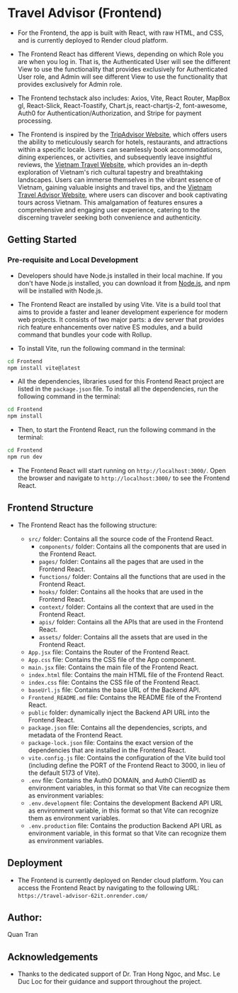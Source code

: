 # Travel Advisor (Frontend)

- For the Frontend, the app is built with React, with raw HTML, and CSS, and is currently deployed to Render cloud platform.

- The Frontend React has different Views, depending on which Role you are when you log in. That is, the Authenticated User will see the different View to use the functionality that provides exclusively for Authenticated User role, and Admin will see different View to use the functionality that provides exclusively for Admin role.

- The Frontend techstack also includes: Axios, Vite, React Router, MapBox gl, React-Slick, React-Toastify, Chart.js, react-chartjs-2, font-awesome, Auth0 for Authentication/Authorization, and Stripe for payment processing.

- The Frontend is inspired by the [TripAdvisor Website](https://www.tripadvisor.com/), which offers users the ability to meticulously search for hotels, restaurants, and attractions within a specific locale. Users can seamlessly book accommodations, dining experiences, or activities, and subsequently leave insightful reviews, the [Vietnam Travel Website](https://vietnam.travel/), which provides an in-depth exploration of Vietnam's rich cultural tapestry and breathtaking landscapes. Users can immerse themselves in the vibrant essence of Vietnam, gaining valuable insights and travel tips, and the [Vietnam Travel Advisor Website](https://vietnamtraveladvisor.com.vn/), where users can discover and book captivating tours across Vietnam. This amalgamation of features ensures a comprehensive and engaging user experience, catering to the discerning traveler seeking both convenience and authenticity.

## Getting Started

### Pre-requisite and Local Development

- Developers should have Node.js installed in their local machine. If you don't have Node.js installed, you can download it from [Node.js](https://nodejs.org/en/), and npm will be installed with Node.js.

- The Frontend React are installed by using Vite. Vite is a build tool that aims to provide a faster and leaner development experience for modern web projects. It consists of two major parts: a dev server that provides rich feature enhancements over native ES modules, and a build command that bundles your code with Rollup.

- To install Vite, run the following command in the terminal:

```bash
cd Frontend
npm install vite@latest
```

- All the dependencies, libraries used for this Frontend React project are listed in the `package.json` file. To install all the dependencies, run the following command in the terminal:

```bash
cd Frontend
npm install
```

- Then, to start the Frontend React, run the following command in the terminal:

```bash
cd Frontend
npm run dev
```

- The Frontend React will start running on `http://localhost:3000/`. Open the browser and navigate to `http://localhost:3000/` to see the Frontend React.

## Frontend Structure

- The Frontend React has the following structure:

  - `src/` folder: Contains all the source code of the Frontend React.
    - `components/` folder: Contains all the components that are used in the Frontend React.
    - `pages/` folder: Contains all the pages that are used in the Frontend React.
    - `functions/` folder: Contains all the functions that are used in the Frontend React.
    - `hooks/` folder: Contains all the hooks that are used in the Frontend React.
    - `context/` folder: Contains all the context that are used in the Frontend React.
    - `apis/` folder: Contains all the APIs that are used in the Frontend React.
    - `assets/` folder: Contains all the assets that are used in the Frontend React.
  - `App.jsx` file: Contains the Router of the Frontend React.
  - `App.css` file: Contains the CSS file of the App component.
  - `main.jsx` file: Contains the main file of the Frontend React.
  - `index.html` file: Contains the main HTML file of the Frontend React.
  - `index.css` file: Contains the CSS file of the Frontend React.
  - `baseUrl.js` file: Contains the base URL of the Backend API.
  - `Frontend_README.md` file: Contains the README file of the Frontend React.
  - `public` folder: dynamically inject the Backend API URL into the Frontend React.
  - `package.json` file: Contains all the dependencies, scripts, and metadata of the Frontend React.
  - `package-lock.json` file: Contains the exact version of the dependencies that are installed in the Frontend React.
  - `vite.config.js` file: Contains the configuration of the Vite build tool (including define the PORT of the Frontend React to 3000, in lieu of the default 5173 of Vite).
  - `.env` file: Contains the Auth0 DOMAIN, and Auth0 ClientID as environment variables, in this format so that Vite can recognize them as environment variables:
  - `.env.development` file: Contains the development Backend API URL as environment variable, in this format so that Vite can recognize them as environment variables.
  - `.env.production` file: Contains the production Backend API URL as environment variable, in this format so that Vite can recognize them as environment variables.

## Deployment

- The Frontend is currently deployed on Render cloud platform. You can access the Frontend React by navigating to the following URL: `https://travel-advisor-62it.onrender.com/`

## Author:

Quan Tran

## Acknowledgements

- Thanks to the dedicated support of Dr. Tran Hong Ngoc, and Msc. Le Duc Loc for their guidance and support throughout the project.
